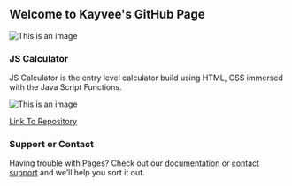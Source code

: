 ## Welcome to Kayvee's GitHub Page
![This is an image](https://myoctocat.com/assets/images/base-octocat.svg)


<!-- You can use the [editor on GitHub](https://github.com/kaaaaaayvee/jsCalcluator/edit/gh-pages/index.md) to maintain and preview the content for your website in Markdown files. -->
<!-- 
Whenever you commit to this repository, GitHub Pages will run [Jekyll](https://jekyllrb.com/) to rebuild the pages in your site, from the content in your Markdown files. -->

### JS Calculator

JS Calculator is the entry level calculator build using HTML, CSS immersed with the Java Script Functions.

![This is an image](jsCalculator/imgs/Project_SC.png)


[Link To Repository](https://github.com/kaaaaaayvee/jsCalcluator)


<!-- For more details see [Basic writing and formatting syntax](https://docs.github.com/en/github/writing-on-github/getting-started-with-writing-and-formatting-on-github/basic-writing-and-formatting-syntax).

### Jekyll Themes

Your Pages site will use the layout and styles from the Jekyll theme you have selected in your [repository settings](https://github.com/kaaaaaayvee/jsCalcluator/settings/pages). The name of this theme is saved in the Jekyll `_config.yml` configuration file.
 -->
### Support or Contact

Having trouble with Pages? Check out our [documentation](https://docs.github.com/categories/github-pages-basics/) or [contact support](https://support.github.com/contact) and we’ll help you sort it out.
